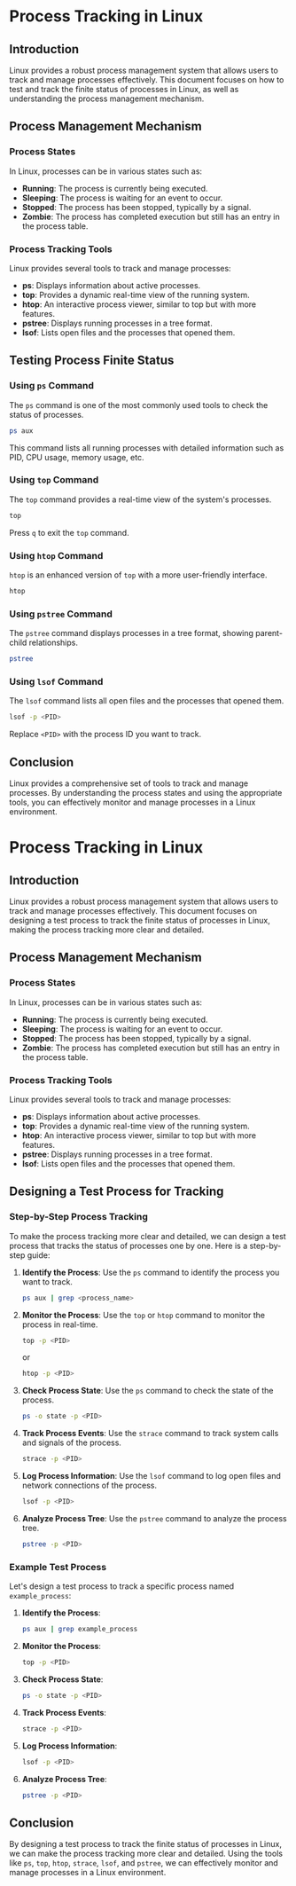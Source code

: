 # Process Tracking in Linux

## Introduction

Linux provides a robust process management system that allows users to track and manage processes effectively. This document focuses on how to test and track the finite status of processes in Linux, as well as understanding the process management mechanism.

## Process Management Mechanism

### Process States

In Linux, processes can be in various states such as:

- **Running**: The process is currently being executed.
- **Sleeping**: The process is waiting for an event to occur.
- **Stopped**: The process has been stopped, typically by a signal.
- **Zombie**: The process has completed execution but still has an entry in the process table.

### Process Tracking Tools

Linux provides several tools to track and manage processes:

- **ps**: Displays information about active processes.
- **top**: Provides a dynamic real-time view of the running system.
- **htop**: An interactive process viewer, similar to top but with more features.
- **pstree**: Displays running processes in a tree format.
- **lsof**: Lists open files and the processes that opened them.

## Testing Process Finite Status

### Using `ps` Command

The `ps` command is one of the most commonly used tools to check the status of processes.

```bash
ps aux
```

This command lists all running processes with detailed information such as PID, CPU usage, memory usage, etc.

### Using `top` Command

The `top` command provides a real-time view of the system's processes.

```bash
top
```

Press `q` to exit the `top` command.

### Using `htop` Command

`htop` is an enhanced version of `top` with a more user-friendly interface.

```bash
htop
```

### Using `pstree` Command

The `pstree` command displays processes in a tree format, showing parent-child relationships.

```bash
pstree
```

### Using `lsof` Command

The `lsof` command lists all open files and the processes that opened them.

```bash
lsof -p <PID>
```

Replace `<PID>` with the process ID you want to track.

## Conclusion

Linux provides a comprehensive set of tools to track and manage processes. By understanding the process states and using the appropriate tools, you can effectively monitor and manage processes in a Linux environment.
# Process Tracking in Linux

## Introduction

Linux provides a robust process management system that allows users to track and manage processes effectively. This document focuses on designing a test process to track the finite status of processes in Linux, making the process tracking more clear and detailed.

## Process Management Mechanism

### Process States

In Linux, processes can be in various states such as:

- **Running**: The process is currently being executed.
- **Sleeping**: The process is waiting for an event to occur.
- **Stopped**: The process has been stopped, typically by a signal.
- **Zombie**: The process has completed execution but still has an entry in the process table.

### Process Tracking Tools

Linux provides several tools to track and manage processes:

- **ps**: Displays information about active processes.
- **top**: Provides a dynamic real-time view of the running system.
- **htop**: An interactive process viewer, similar to top but with more features.
- **pstree**: Displays running processes in a tree format.
- **lsof**: Lists open files and the processes that opened them.

## Designing a Test Process for Tracking

### Step-by-Step Process Tracking

To make the process tracking more clear and detailed, we can design a test process that tracks the status of processes one by one. Here is a step-by-step guide:

1. **Identify the Process**: Use the `ps` command to identify the process you want to track.

    ```bash
    ps aux | grep <process_name>
    ```

2. **Monitor the Process**: Use the `top` or `htop` command to monitor the process in real-time.

    ```bash
    top -p <PID>
    ```

    or

    ```bash
    htop -p <PID>
    ```

3. **Check Process State**: Use the `ps` command to check the state of the process.

    ```bash
    ps -o state -p <PID>
    ```

4. **Track Process Events**: Use the `strace` command to track system calls and signals of the process.

    ```bash
    strace -p <PID>
    ```

5. **Log Process Information**: Use the `lsof` command to log open files and network connections of the process.

    ```bash
    lsof -p <PID>
    ```

6. **Analyze Process Tree**: Use the `pstree` command to analyze the process tree.

    ```bash
    pstree -p <PID>
    ```

### Example Test Process

Let's design a test process to track a specific process named `example_process`:

1. **Identify the Process**:

    ```bash
    ps aux | grep example_process
    ```

2. **Monitor the Process**:

    ```bash
    top -p <PID>
    ```

3. **Check Process State**:

    ```bash
    ps -o state -p <PID>
    ```

4. **Track Process Events**:

    ```bash
    strace -p <PID>
    ```

5. **Log Process Information**:

    ```bash
    lsof -p <PID>
    ```

6. **Analyze Process Tree**:

    ```bash
    pstree -p <PID>
    ```

## Conclusion

By designing a test process to track the finite status of processes in Linux, we can make the process tracking more clear and detailed. Using the tools like `ps`, `top`, `htop`, `strace`, `lsof`, and `pstree`, we can effectively monitor and manage processes in a Linux environment.